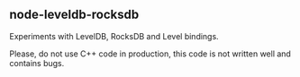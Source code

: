 ## node-leveldb-rocksdb

Experiments with LevelDB, RocksDB and Level bindings.

Please, do not use C++ code in production, this code is not written well and
contains bugs.

